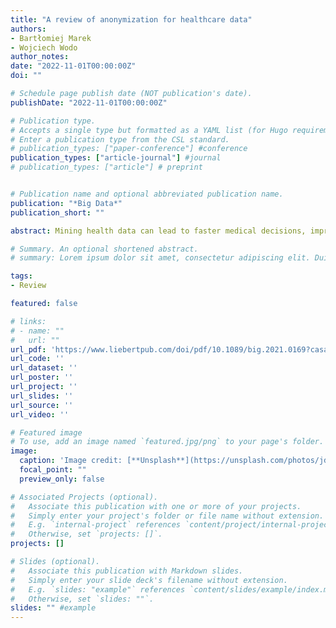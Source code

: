```yaml
---
title: "A review of anonymization for healthcare data"
authors:
- Bartłomiej Marek
- Wojciech Wodo
author_notes:
date: "2022-11-01T00:00:00Z"
doi: ""

# Schedule page publish date (NOT publication's date).
publishDate: "2022-11-01T00:00:00Z"

# Publication type.
# Accepts a single type but formatted as a YAML list (for Hugo requirements).
# Enter a publication type from the CSL standard.
# publication_types: ["paper-conference"] #conference
publication_types: ["article-journal"] #journal
# publication_types: ["article"] # preprint


# Publication name and optional abbreviated publication name.
publication: "*Big Data*"
publication_short: ""

abstract: Mining health data can lead to faster medical decisions, improvement in the quality of treatment, disease prevention, and reduced cost, and it drives innovative solutions within the healthcare sector. However, health data are highly sensitive and subject to regulations such as the General Data Protection Regulation, which aims to ensure patient's privacy. Anonymization or removal of patient identifiable information, although the most conventional way, is the first important step to adhere to the regulations and incorporate privacy concerns. In this article, we review the existing anonymization techniques and their applicability to various types (relational and graph based) of health data. Besides, we provide an overview of possible attacks on anonymized data. We illustrate via a reconstruction attack that anonymization, although necessary, is not sufficient to address patient privacy and discuss methods for protecting against such attacks. Finally, we discuss tools that can be used to achieve anonymization.

# Summary. An optional shortened abstract.
# summary: Lorem ipsum dolor sit amet, consectetur adipiscing elit. Duis posuere tellus ac convallis placerat. Proin tincidunt magna sed ex sollicitudin condimentum.

tags:
- Review

featured: false

# links:
# - name: ""
#   url: ""
url_pdf: 'https://www.liebertpub.com/doi/pdf/10.1089/big.2021.0169?casa_token=-mUJDfzeS8kAAAAA%3AsLQnzNrQmu4yiy787naS-qQILCjl9T91qcTY9F4_7p5i0Yi29GZHa1jM_AhTjEsJhZrZXxqwfGu8Hg'
url_code: ''
url_dataset: ''
url_poster: ''
url_project: ''
url_slides: ''
url_source: ''
url_video: ''

# Featured image
# To use, add an image named `featured.jpg/png` to your page's folder. 
image:
  caption: 'Image credit: [**Unsplash**](https://unsplash.com/photos/jdD8gXaTZsc)'
  focal_point: ""
  preview_only: false

# Associated Projects (optional).
#   Associate this publication with one or more of your projects.
#   Simply enter your project's folder or file name without extension.
#   E.g. `internal-project` references `content/project/internal-project/index.md`.
#   Otherwise, set `projects: []`.
projects: []

# Slides (optional).
#   Associate this publication with Markdown slides.
#   Simply enter your slide deck's filename without extension.
#   E.g. `slides: "example"` references `content/slides/example/index.md`.
#   Otherwise, set `slides: ""`.
slides: "" #example
---
```


<!-- {{% callout note %}}
Click the *Cite* button above to demo the feature to enable visitors to import publication metadata into their reference management software.
{{% /callout %}}

{{% callout note %}}
Create your slides in Markdown - click the *Slides* button to check out the example.
{{% /callout %}}

Add the publication's **full text** or **supplementary notes** here. You can use rich formatting such as including [code, math, and images](https://wowchemy.com/docs/content/writing-markdown-latex/). -->
